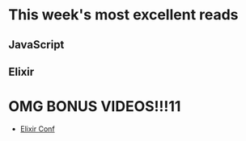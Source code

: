 # This week's most excellent reads

## JavaScript

## Elixir

# OMG BONUS VIDEOS!!!11

* [Elixir Conf](http://confreaks.tv/events/elixirconf2015)

